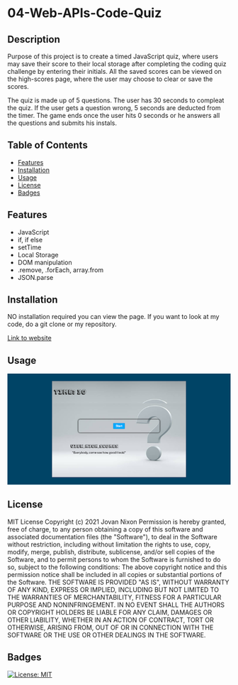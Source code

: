 # 04-Web-APIs-Code-Quiz

## Description 
Purpose of this project is to create a timed JavaScript quiz, where users may save their score to their local storage after completing the coding quiz challenge by entering their initials. All the saved scores can be viewed on the high-scores page, where the user may choose to clear or save the scores. 

The quiz is made up of 5 questions. The user has 30 seconds to compleat the quiz.  If the user gets a question wrong, 5 seconds are deducted from the timer. The game ends once the user hits 0 seconds or he answers all the questions and submits his instals. 

## Table of Contents
* [Features](#Features)
* [Installation](#installation)
* [Usage](#usage)
* [License](#license)
* [Badges](#Badges)

## Features
- JavaScript
- if, if else
- setTime
- Local Storage
- DOM manipulation 
- .remove, .forEach, array.from
- JSON.parse



## Installation 

NO installation required you can view the page. If you want to look at my code, do a git clone or my repository. 

[Link to website](https://jmnfire.github.io/04-Web-APIs-Code-Quiz/)

## Usage

![screenshot](assets/images/screencapture-file-Users-JovanNixon-Desktop-04-Web-APIs-Code-Quiz-index-html-2021-03-13-20_38_23.png)


## License 

MIT License
Copyright (c) 2021 Jovan Nixon
Permission is hereby granted, free of charge, to any person obtaining a copy
of this software and associated documentation files (the "Software"), to deal
in the Software without restriction, including without limitation the rights
to use, copy, modify, merge, publish, distribute, sublicense, and/or sell
copies of the Software, and to permit persons to whom the Software is
furnished to do so, subject to the following conditions:
The above copyright notice and this permission notice shall be included in all
copies or substantial portions of the Software.
THE SOFTWARE IS PROVIDED "AS IS", WITHOUT WARRANTY OF ANY KIND, EXPRESS OR
IMPLIED, INCLUDING BUT NOT LIMITED TO THE WARRANTIES OF MERCHANTABILITY,
FITNESS FOR A PARTICULAR PURPOSE AND NONINFRINGEMENT. IN NO EVENT SHALL THE
AUTHORS OR COPYRIGHT HOLDERS BE LIABLE FOR ANY CLAIM, DAMAGES OR OTHER
LIABILITY, WHETHER IN AN ACTION OF CONTRACT, TORT OR OTHERWISE, ARISING FROM,
OUT OF OR IN CONNECTION WITH THE SOFTWARE OR THE USE OR OTHER DEALINGS IN THE
SOFTWARE.

## Badges

[![License: MIT](https://img.shields.io/badge/License-MIT-yellow.svg)](https://opensource.org/licenses/MIT)
